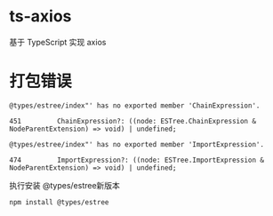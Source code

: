 # ts-axios
基于 TypeScript 实现 axios

# 打包错误
```
@types/estree/index"' has no exported member 'ChainExpression'.

451         ChainExpression?: ((node: ESTree.ChainExpression & NodeParentExtension) => void) | undefined;

@types/estree/index"' has no exported member 'ImportExpression'.

474         ImportExpression?: ((node: ESTree.ImportExpression & NodeParentExtension) => void) | undefined;
```

执行安装 @types/estree新版本
```
npm install @types/estree
```